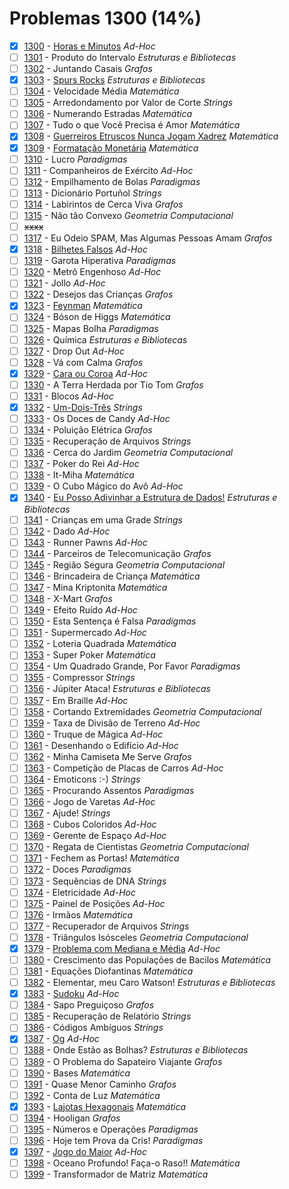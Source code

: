 # Problemas 1300 (14%)

- [x]  [1300](https://www.beecrowd.com.br/judge/pt/problems/view/1300) - [Horas e Minutos](https://github.com/potigol/beecrowd/blob/master/src/1300/1300.poti) *Ad-Hoc*
- [ ]  [1301](https://www.beecrowd.com.br/judge/pt/problems/view/1301) - Produto do Intervalo *Estruturas e Bibliotecas*
- [ ]  [1302](https://www.beecrowd.com.br/judge/pt/problems/view/1302) - Juntando Casais *Grafos*
- [x]  [1303](https://www.beecrowd.com.br/judge/pt/problems/view/1303) - [Spurs Rocks](https://github.com/potigol/beecrowd/blob/master/src/1300/1303.poti) *Estruturas e Bibliotecas*
- [ ]  [1304](https://www.beecrowd.com.br/judge/pt/problems/view/1304) - Velocidade Média *Matemática*
- [ ]  [1305](https://www.beecrowd.com.br/judge/pt/problems/view/1305) - Arredondamento por Valor de Corte *Strings*
- [ ]  [1306](https://www.beecrowd.com.br/judge/pt/problems/view/1306) - Numerando Estradas *Matemática*
- [ ]  [1307](https://www.beecrowd.com.br/judge/pt/problems/view/1307) - Tudo o que Você Precisa é Amor *Matemática*
- [x]  [1308](https://www.beecrowd.com.br/judge/pt/problems/view/1308) - [Guerreiros Etruscos Nunca Jogam Xadrez](https://github.com/potigol/beecrowd/blob/master/src/1300/1308.poti) *Matemática*
- [x]  [1309](https://www.beecrowd.com.br/judge/pt/problems/view/1309) - [Formatação Monetária](https://github.com/potigol/beecrowd/blob/master/src/1300/1309.poti) *Matemática*
- [ ]  [1310](https://www.beecrowd.com.br/judge/pt/problems/view/1310) - Lucro *Paradigmas*
- [ ]  [1311](https://www.beecrowd.com.br/judge/pt/problems/view/1311) - Companheiros de Exército *Ad-Hoc*
- [ ]  [1312](https://www.beecrowd.com.br/judge/pt/problems/view/1312) - Empilhamento de Bolas *Paradigmas*
- [ ]  [1313](https://www.beecrowd.com.br/judge/pt/problems/view/1313) - Dicionário Portuñol *Strings*
- [ ]  [1314](https://www.beecrowd.com.br/judge/pt/problems/view/1314) - Labirintos de Cerca Viva *Grafos*
- [ ]  [1315](https://www.beecrowd.com.br/judge/pt/problems/view/1315) - Não tão Convexo *Geometria Computacional*
- [ ] ~~xxxx~~
- [ ]  [1317](https://www.beecrowd.com.br/judge/pt/problems/view/1317) - Eu Odeio SPAM, Mas Algumas Pessoas Amam *Grafos*
- [x]  [1318](https://www.beecrowd.com.br/judge/pt/problems/view/1318) - [Bilhetes Falsos](https://github.com/potigol/beecrowd/blob/master/src/1300/1318.poti) *Ad-Hoc*
- [ ]  [1319](https://www.beecrowd.com.br/judge/pt/problems/view/1319) - Garota Hiperativa *Paradigmas*
- [ ]  [1320](https://www.beecrowd.com.br/judge/pt/problems/view/1320) - Metrô Engenhoso *Ad-Hoc*
- [ ]  [1321](https://www.beecrowd.com.br/judge/pt/problems/view/1321) - Jollo *Ad-Hoc*
- [ ]  [1322](https://www.beecrowd.com.br/judge/pt/problems/view/1322) - Desejos das Crianças *Grafos*
- [x]  [1323](https://www.beecrowd.com.br/judge/pt/problems/view/1323) - [Feynman](https://github.com/potigol/beecrowd/blob/master/src/1300/1323.poti) *Matemática*
- [ ]  [1324](https://www.beecrowd.com.br/judge/pt/problems/view/1324) - Bóson de Higgs *Matemática*
- [ ]  [1325](https://www.beecrowd.com.br/judge/pt/problems/view/1325) - Mapas Bolha *Paradigmas*
- [ ]  [1326](https://www.beecrowd.com.br/judge/pt/problems/view/1326) - Química *Estruturas e Bibliotecas*
- [ ]  [1327](https://www.beecrowd.com.br/judge/pt/problems/view/1327) - Drop Out *Ad-Hoc*
- [ ]  [1328](https://www.beecrowd.com.br/judge/pt/problems/view/1328) - Vá com Calma *Grafos*
- [x]  [1329](https://www.beecrowd.com.br/judge/pt/problems/view/1329) - [Cara ou Coroa](https://github.com/potigol/beecrowd/blob/master/src/1300/1329.poti) *Ad-Hoc*
- [ ]  [1330](https://www.beecrowd.com.br/judge/pt/problems/view/1330) - A Terra Herdada por Tio Tom *Grafos*
- [ ]  [1331](https://www.beecrowd.com.br/judge/pt/problems/view/1331) - Blocos *Ad-Hoc*
- [x]  [1332](https://www.beecrowd.com.br/judge/pt/problems/view/1332) - [Um-Dois-Três](https://github.com/potigol/beecrowd/blob/master/src/1300/1332.poti) *Strings*
- [ ]  [1333](https://www.beecrowd.com.br/judge/pt/problems/view/1333) - Os Doces de Candy *Ad-Hoc*
- [ ]  [1334](https://www.beecrowd.com.br/judge/pt/problems/view/1334) - Poluição Elétrica *Grafos*
- [ ]  [1335](https://www.beecrowd.com.br/judge/pt/problems/view/1335) - Recuperação de Arquivos *Strings*
- [ ]  [1336](https://www.beecrowd.com.br/judge/pt/problems/view/1336) - Cerca do Jardim *Geometria Computacional*
- [ ]  [1337](https://www.beecrowd.com.br/judge/pt/problems/view/1337) - Poker do Rei *Ad-Hoc*
- [ ]  [1338](https://www.beecrowd.com.br/judge/pt/problems/view/1338) - It-Miha *Matemática*
- [ ]  [1339](https://www.beecrowd.com.br/judge/pt/problems/view/1339) - O Cubo Mágico do Avô *Ad-Hoc*
- [x]  [1340](https://www.beecrowd.com.br/judge/pt/problems/view/1340) - [Eu Posso Adivinhar a Estrutura de Dados!](https://github.com/potigol/beecrowd/blob/master/src/1300/1340.poti) *Estruturas e Bibliotecas*
- [ ]  [1341](https://www.beecrowd.com.br/judge/pt/problems/view/1341) - Crianças em uma Grade *Strings*
- [ ]  [1342](https://www.beecrowd.com.br/judge/pt/problems/view/1342) - Dado *Ad-Hoc*
- [ ]  [1343](https://www.beecrowd.com.br/judge/pt/problems/view/1343) - Runner Pawns *Ad-Hoc*
- [ ]  [1344](https://www.beecrowd.com.br/judge/pt/problems/view/1344) - Parceiros de Telecomunicação *Grafos*
- [ ]  [1345](https://www.beecrowd.com.br/judge/pt/problems/view/1345) - Região Segura *Geometria Computacional*
- [ ]  [1346](https://www.beecrowd.com.br/judge/pt/problems/view/1346) - Brincadeira de Criança *Matemática*
- [ ]  [1347](https://www.beecrowd.com.br/judge/pt/problems/view/1347) - Mina Kriptonita *Matemática*
- [ ]  [1348](https://www.beecrowd.com.br/judge/pt/problems/view/1348) - X-Mart *Grafos*
- [ ]  [1349](https://www.beecrowd.com.br/judge/pt/problems/view/1349) - Efeito Ruído *Ad-Hoc*
- [ ]  [1350](https://www.beecrowd.com.br/judge/pt/problems/view/1350) - Esta Sentença é Falsa *Paradigmas*
- [ ]  [1351](https://www.beecrowd.com.br/judge/pt/problems/view/1351) - Supermercado *Ad-Hoc*
- [ ]  [1352](https://www.beecrowd.com.br/judge/pt/problems/view/1352) - Loteria Quadrada *Matemática*
- [ ]  [1353](https://www.beecrowd.com.br/judge/pt/problems/view/1353) - Super Poker *Matemática*
- [ ]  [1354](https://www.beecrowd.com.br/judge/pt/problems/view/1354) - Um Quadrado Grande, Por Favor *Paradigmas*
- [ ]  [1355](https://www.beecrowd.com.br/judge/pt/problems/view/1355) - Compressor *Strings*
- [ ]  [1356](https://www.beecrowd.com.br/judge/pt/problems/view/1356) - Júpiter Ataca! *Estruturas e Bibliotecas*
- [ ]  [1357](https://www.beecrowd.com.br/judge/pt/problems/view/1357) - Em Braille *Ad-Hoc*
- [ ]  [1358](https://www.beecrowd.com.br/judge/pt/problems/view/1358) - Cortando Extremidades *Geometria Computacional*
- [ ]  [1359](https://www.beecrowd.com.br/judge/pt/problems/view/1359) - Taxa de Divisão de Terreno *Ad-Hoc*
- [ ]  [1360](https://www.beecrowd.com.br/judge/pt/problems/view/1360) - Truque de Mágica *Ad-Hoc*
- [ ]  [1361](https://www.beecrowd.com.br/judge/pt/problems/view/1361) - Desenhando o Edifício *Ad-Hoc*
- [ ]  [1362](https://www.beecrowd.com.br/judge/pt/problems/view/1362) - Minha Camiseta Me Serve *Grafos*
- [ ]  [1363](https://www.beecrowd.com.br/judge/pt/problems/view/1363) - Competição de Placas de Carros *Ad-Hoc*
- [ ]  [1364](https://www.beecrowd.com.br/judge/pt/problems/view/1364) - Emoticons :-) *Strings*
- [ ]  [1365](https://www.beecrowd.com.br/judge/pt/problems/view/1365) - Procurando Assentos *Paradigmas*
- [ ]  [1366](https://www.beecrowd.com.br/judge/pt/problems/view/1366) - Jogo de Varetas *Ad-Hoc*
- [ ]  [1367](https://www.beecrowd.com.br/judge/pt/problems/view/1367) - Ajude! *Strings*
- [ ]  [1368](https://www.beecrowd.com.br/judge/pt/problems/view/1368) - Cubos Coloridos *Ad-Hoc*
- [ ]  [1369](https://www.beecrowd.com.br/judge/pt/problems/view/1369) - Gerente de Espaço *Ad-Hoc*
- [ ]  [1370](https://www.beecrowd.com.br/judge/pt/problems/view/1370) - Regata de Cientistas *Geometria Computacional*
- [ ]  [1371](https://www.beecrowd.com.br/judge/pt/problems/view/1371) - Fechem as Portas! *Matemática*
- [ ]  [1372](https://www.beecrowd.com.br/judge/pt/problems/view/1372) - Doces *Paradigmas*
- [ ]  [1373](https://www.beecrowd.com.br/judge/pt/problems/view/1373) - Sequências de DNA *Strings*
- [ ]  [1374](https://www.beecrowd.com.br/judge/pt/problems/view/1374) - Eletricidade *Ad-Hoc*
- [ ]  [1375](https://www.beecrowd.com.br/judge/pt/problems/view/1375) - Painel de Posições *Ad-Hoc*
- [ ]  [1376](https://www.beecrowd.com.br/judge/pt/problems/view/1376) - Irmãos *Matemática*
- [ ]  [1377](https://www.beecrowd.com.br/judge/pt/problems/view/1377) - Recuperador de Arquivos *Strings*
- [ ]  [1378](https://www.beecrowd.com.br/judge/pt/problems/view/1378) - Triângulos Isósceles *Geometria Computacional*
- [x]  [1379](https://www.beecrowd.com.br/judge/pt/problems/view/1379) - [Problema com Mediana e Média](https://github.com/potigol/beecrowd/blob/master/src/1300/1379.poti) *Ad-Hoc*
- [ ]  [1380](https://www.beecrowd.com.br/judge/pt/problems/view/1380) - Crescimento das Populações de Bacilos *Matemática*
- [ ]  [1381](https://www.beecrowd.com.br/judge/pt/problems/view/1381) - Equações Diofantinas *Matemática*
- [ ]  [1382](https://www.beecrowd.com.br/judge/pt/problems/view/1382) - Elementar, meu Caro Watson! *Estruturas e Bibliotecas*
- [x]  [1383](https://www.beecrowd.com.br/judge/pt/problems/view/1383) - [Sudoku](https://github.com/potigol/beecrowd/blob/master/src/1300/1383.poti) *Ad-Hoc*
- [ ]  [1384](https://www.beecrowd.com.br/judge/pt/problems/view/1384) - Sapo Preguiçoso *Grafos*
- [ ]  [1385](https://www.beecrowd.com.br/judge/pt/problems/view/1385) - Recuperação de Relatório *Strings*
- [ ]  [1386](https://www.beecrowd.com.br/judge/pt/problems/view/1386) - Códigos Ambíguos *Strings*
- [x]  [1387](https://www.beecrowd.com.br/judge/pt/problems/view/1387) - [Og](https://github.com/potigol/beecrowd/blob/master/src/1300/1387.poti) *Ad-Hoc*
- [ ]  [1388](https://www.beecrowd.com.br/judge/pt/problems/view/1388) - Onde Estão as Bolhas? *Estruturas e Bibliotecas*
- [ ]  [1389](https://www.beecrowd.com.br/judge/pt/problems/view/1389) - O Problema do Sapateiro Viajante *Grafos*
- [ ]  [1390](https://www.beecrowd.com.br/judge/pt/problems/view/1390) - Bases *Matemática*
- [ ]  [1391](https://www.beecrowd.com.br/judge/pt/problems/view/1391) - Quase Menor Caminho *Grafos*
- [ ]  [1392](https://www.beecrowd.com.br/judge/pt/problems/view/1392) - Conta de Luz *Matemática*
- [x]  [1393](https://www.beecrowd.com.br/judge/pt/problems/view/1393) - [Lajotas Hexagonais](https://github.com/potigol/beecrowd/blob/master/src/1300/1393.poti) *Matemática*
- [ ]  [1394](https://www.beecrowd.com.br/judge/pt/problems/view/1394) - Hooligan *Grafos*
- [ ]  [1395](https://www.beecrowd.com.br/judge/pt/problems/view/1395) - Números e Operações *Paradigmas*
- [ ]  [1396](https://www.beecrowd.com.br/judge/pt/problems/view/1396) - Hoje tem Prova da Cris! *Paradigmas*
- [x]  [1397](https://www.beecrowd.com.br/judge/pt/problems/view/1397) - [Jogo do Maior](https://github.com/potigol/beecrowd/blob/master/src/1300/1397.poti) *Ad-Hoc*
- [ ]  [1398](https://www.beecrowd.com.br/judge/pt/problems/view/1398) - Oceano Profundo! Faça-o Raso!! *Matemática*
- [ ]  [1399](https://www.beecrowd.com.br/judge/pt/problems/view/1399) - Transformador de Matriz *Matemática*